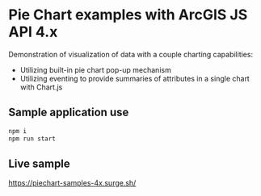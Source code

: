 # Pie Chart examples with ArcGIS JS API 4.x

Demonstration of visualization of data with a couple charting capabilities:

* Utilizing built-in pie chart pop-up mechanism
* Utilizing eventing to provide summaries of attributes in a single chart with Chart.js

## Sample application use

```bash
npm i
npm run start
```

## Live sample

<https://piechart-samples-4x.surge.sh/>